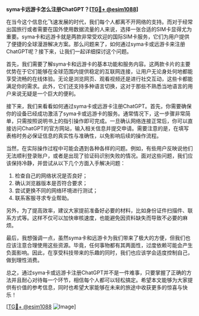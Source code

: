 **syma卡远游卡怎么注册ChatGPT？[[TG💪+ @esim1088](https://t.me/s/esim1088)]**

在当今这个信息化飞速发展的时代，我们每个人都离不开网络的支持。而对于经常出国旅行或者需要在国外使用数据流量的人来说，选择一张合适的SIM卡显得尤为重要。syma卡和远游卡就是两款非常受欢迎的国际SIM卡服务，它们为用户提供了便捷的全球漫游解决方案。那么问题来了，如何通过syma卡或远游卡来注册ChatGPT呢？接下来，让我们一起详细探讨这个问题。

首先，我们需要了解syma卡和远游卡的基本功能和服务内容。这两款卡片的主要优势在于它们能够在全球范围内提供稳定的互联网连接，让用户无论身处何地都能享受流畅的在线体验。无论是浏览网页、观看视频还是进行社交互动，这些卡都能满足你的需求。此外，它们还支持多种语言切换，这对于那些不熟悉当地语言的用户来说无疑是一个巨大的便利。

接下来，我们来看看如何通过syma卡或远游卡注册ChatGPT。首先，你需要确保你的设备已经成功激活了syma卡或远游卡的服务。通常情况下，这一步骤非常简单，只需按照说明书上的指引操作即可完成。一旦确认网络连接正常后，你可以直接访问ChatGPT的官方网站，输入相关信息并提交申请。需要注意的是，在填写表格时务必保证信息的真实性与准确性，以免影响后续的操作流程。

当然，在实际操作过程中可能会遇到各种各样的问题。例如，有些用户反映说他们无法顺利登录账户，或者是出现了验证码识别失败的情况。面对这些问题，我们应该保持冷静，并尝试从以下几个方面入手解决问题：

1. 检查自己的网络状况是否良好；
2. 确认浏览器版本是否符合要求；
3. 尝试更换不同的网络环境进行测试；
4. 联系客服寻求专业帮助。

另外，为了提高效率，建议大家提前准备好必要的材料，比如身份证件扫描件、联系方式等。这样不仅可以加快审核速度，也能避免因资料缺失而导致不必要的麻烦。

最后，我想强调一点，虽然syma卡和远游卡为我们带来了极大的方便，但我们也应该注意合理使用这些资源。毕竟，任何事物都有其两面性，过度依赖可能会产生负面影响。因此，在享受科技带来的乐趣的同时，我们也应该学会适度控制自己，做到理性消费。

总之，通过syma卡或远游卡注册ChatGPT并不是一件难事，只要掌握了正确的方法并且耐心对待每一个环节，相信每个人都可以轻松搞定。希望本文能够为大家提供有价值的参考信息，同时也希望大家能够在未来的旅途中收获更多的惊喜与快乐！

[[TG💪+ @esim1088](https://t.me/s/esim1088) ![Image](https://i.postimg.cc/4NQfJmqS/Snipaste-2025-05-13-00-14-12.png)]